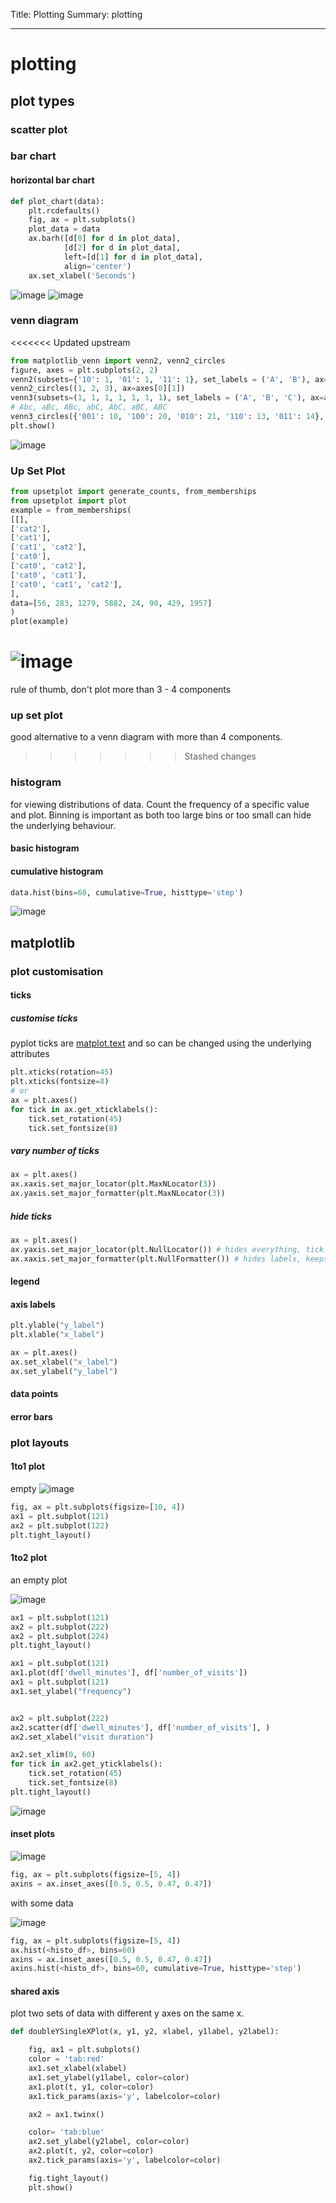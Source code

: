 Title: Plotting
Summary: plotting 
- - - 

# plotting

## plot types

### scatter plot

### bar chart

#### horizontal bar chart

```python
def plot_chart(data):
    plt.rcdefaults()
    fig, ax = plt.subplots()
    plot_data = data
    ax.barh([d[0] for d in plot_data],
            [d[2] for d in plot_data],
            left=[d[1] for d in plot_data],
            align='center')
    ax.set_xlabel('Seconds')
```

![image](./img/async.png)
![image](./img/sync.png)

### venn diagram

<<<<<<< Updated upstream

```python
from matplotlib_venn import venn2, venn2_circles
figure, axes = plt.subplots(2, 2)
venn2(subsets={'10': 1, '01': 1, '11': 1}, set_labels = ('A', 'B'), ax=axes[0][0])
venn2_circles((1, 2, 3), ax=axes[0][1])
venn3(subsets=(1, 1, 1, 1, 1, 1, 1), set_labels = ('A', 'B', 'C'), ax=axes[1][0])
# Abc, aBc, ABc, abC, AbC, aBC, ABC
venn3_circles({'001': 10, '100': 20, '010': 21, '110': 13, '011': 14}, ax=axes[1][1])
plt.show()
```

![image](./img/venn.png)

### Up Set Plot

```python
from upsetplot import generate_counts, from_memberships
from upsetplot import plot
example = from_memberships(
[[],
['cat2'],
['cat1'],
['cat1', 'cat2'],
['cat0'],
['cat0', 'cat2'],
['cat0', 'cat1'],
['cat0', 'cat1', 'cat2'],
],
data=[56, 283, 1279, 5882, 24, 90, 429, 1957]
)
plot(example)
```

![image](./img/upset.png)
=======
rule of thumb, don't plot more than 3 - 4 components

### up set plot

good alternative to a venn diagram with more than 4 components.
>>>>>>> Stashed changes

### histogram

for viewing distributions of data. Count the frequency of a specific value and plot. 
Binning is important as both too large bins or too small can hide the underlying behaviour.

#### basic histogram

#### cumulative histogram

```python
data.hist(bins=60, cumulative=True, histtype='step')
```
![image](./img/cum_histo.png)
###

## matplotlib

### plot customisation

#### ticks

##### customise ticks

pyplot ticks are [matplot.text](https://matplotlib.org/stable/api/text_api.html#matplotlib.text.Text)
and so can be changed using the underlying attributes

```python
plt.xticks(rotation=45)
plt.xticks(fontsize=8)
# or
ax = plt.axes()
for tick in ax.get_xticklabels():
    tick.set_rotation(45)
    tick.set_fontsize(8)
```

##### vary number of ticks

```python
ax = plt.axes()
ax.xaxis.set_major_locator(plt.MaxNLocator(3))
ax.yaxis.set_major_formatter(plt.MaxNLocator(3))
```

##### hide ticks

```python
ax = plt.axes()
ax.yaxis.set_major_locator(plt.NullLocator()) # hides everything, tick and labels
ax.xaxis.set_major_formatter(plt.NullFormatter()) # hides labels, keeps ticks 
```


#### legend

#### axis labels 

```python
plt.ylable("y_label")
plt.xlable("x_label")

ax = plt.axes()
ax.set_xlabel("x_label")
ax.set_ylabel("y_label")
```

#### data points

#### error bars

### plot layouts

#### 1to1 plot

empty 
![image](./img/1to1_empty.png)

```python
fig, ax = plt.subplots(figsize=[10, 4])
ax1 = plt.subplot(121)
ax2 = plt.subplot(122)
plt.tight_layout()
```

#### 1to2 plot

an empty plot  

![image](./img/1-2_plot_empty.png)
```python
ax1 = plt.subplot(121)
ax2 = plt.subplot(222)
ax2 = plt.subplot(224)
plt.tight_layout()
```


```python
ax1 = plt.subplot(121)
ax1.plot(df['dwell_minutes'], df['number_of_visits'])
ax1 = plt.subplot(121)
ax1.set_ylabel("frequency")


ax2 = plt.subplot(222)
ax2.scatter(df['dwell_minutes'], df['number_of_visits'], )
ax2.set_xlabel("visit duration")

ax2.set_xlim(0, 60)
for tick in ax2.get_yticklabels():
    tick.set_rotation(45)
    tick.set_fontsize(8) 
plt.tight_layout()
```
![image](./img/plot_1.png)

#### inset plots

![image](./img/insert_plot_empty.png)
```python
fig, ax = plt.subplots(figsize=[5, 4])
axins = ax.inset_axes([0.5, 0.5, 0.47, 0.47])
```

with some data

![image](./img/insert_plot.png)
```python
fig, ax = plt.subplots(figsize=[5, 4])
ax.hist(<histo_df>, bins=60)
axins = ax.inset_axes([0.5, 0.5, 0.47, 0.47])
axins.hist(<histo_df>, bins=60, cumulative=True, histtype='step')
```

#### shared axis

plot two sets of data with different y axes on the same x.

```python
def doubleYSingleXPlot(x, y1, y2, xlabel, y1label, y2label):

    fig, ax1 = plt.subplots()
    color = 'tab:red'
    ax1.set_xlabel(xlabel)
    ax1.set_ylabel(y1label, color=color)
    ax1.plot(t, y1, color=color)
    ax1.tick_params(axis='y', labelcolor=color)

    ax2 = ax1.twinx()

    color= 'tab:blue'
    ax2.set_ylabel(y2label, color=color)
    ax2.plot(t, y2, color=color)
    ax2.tick_params(axis='y', labelcolor=color)

    fig.tight_layout()
    plt.show()
```

